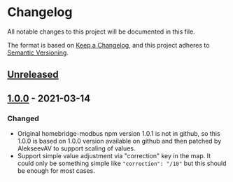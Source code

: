 # Changelog

All notable changes to this project will be documented in this file.

The format is based on [Keep a Changelog](https://keepachangelog.com/en/1.0.0/),
and this project adheres to [Semantic Versioning](https://semver.org/spec/v2.0.0.html).

## [Unreleased]

## [1.0.0] - 2021-03-14

### Changed

- Original homebridge-modbus npm version 1.0.1 is not in github, so this 1.0.0 is based on 1.0.0 version available on github and then patched by AlekseevAV to support scaling of values.
- Support simple value adjustment via "correction" key in the map. It could only be something simple like `"correction": "/10"` but this should be enough for most cases.

[Unreleased]: https://github.com/berkus/homebridge-modbus/compare/v1.0.0...HEAD
[1.0.0]: https://github.com/berkus/homebridge-modbus/compare/original-v1.0.0...v1.0.0
